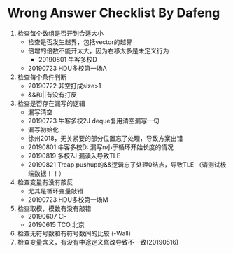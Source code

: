 # Wrong Answer Checklist By Dafeng

1. 检查每个数组是否开到合适大小
   - 检查是否发生越界，包括vector的越界
   - 倍增的倍数不能开太大，因为右移太多是未定义行为 
      - 20190801 牛客多校D
   - 20190723 HDU多校第一场A
2. 检查每个条件判断 
   - 20190722 非空打成size>1
   - &&和||有没有打反
3. 检查是否存在漏写的逻辑
   -  漏写清空
    - 20190723 牛客多校2J deque复用清空漏写一句
   -  漏写初始化
    - 徐州2018，无关紧要的部分位置忘了处理，导致方案出错
   - 20190801 牛客多校D: 漏写n小于循环开始长度的情况
   - 20190819 多校7J 漏读入导致TLE
   - 20190821 Treap pushup的&&逻辑忘了处理0结点，导致TLE （请测试极端数据！！）
4. 检查变量有没有敲反
   - 尤其是循环变量敲错
   - 20190723 HDU多校第一场M
5. 检查取模，模数有没有敲错
   - 20190607 CF
   - 20190615 TCO 北京
6. 检查无符号数和有符号数间的比较 (-Wall)
7. 检查变量含义，有没有中途定义修改导致不一致(20190516)


